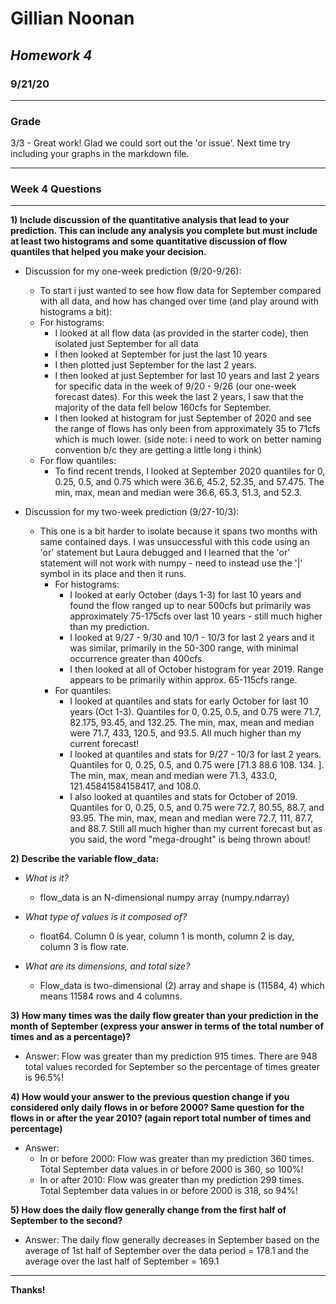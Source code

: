# **Gillian Noonan**
## *Homework 4*
### 9/21/20

---------

### Grade
3/3 - Great work! Glad we could sort out the 'or issue'. Next time try including your graphs in the markdown file. 
___

### Week 4 Questions
---
**1) Include discussion of the quantitative analysis that lead to your prediction. This can include any analysis you complete but must include at least two histograms and some quantitative discussion of flow quantiles that helped you make your decision.**

 - Discussion for my one-week prediction (9/20-9/26):
    - To start i just wanted to see how flow data for September compared with all data, and how has changed over time (and play around with histograms a bit):
     - For histograms:
        - I looked at all flow data (as provided in the starter code), then isolated just September for all data
        - I then looked at September for just the last 10 years
        - I then plotted just September for the last 2 years.  
        - I then looked at just September for last 10 years and last 2 years for specific data in the week of 9/20 - 9/26 (our one-week forecast dates).   For this week the last 2 years, I saw that the majority of the data fell below 160cfs for September.  
        - I then looked at histogram for just September of 2020 and see the range of flows has only been from approximately 35 to 71cfs which is much lower.  (side note: i need to work on better naming convention b/c they are getting a little long i think)
     - For flow quantiles:
        - To find recent trends, I looked at September 2020 quantiles for 0, 0.25, 0.5, and 0.75 which were 36.6, 45.2, 52.35, and 57.475.  The min, max, mean and median were 36.6, 65.3, 51.3, and 52.3.

- Discussion for my two-week prediction (9/27-10/3):
  - This one is a bit harder to isolate because it spans two months with same contained days.  I was unsuccessful with this code using an 'or' statement but Laura debugged and I learned that the 'or' statement will not work with numpy - need to instead use the '|' symbol in its place and then it runs.
    - For histograms:  
      - I looked at early October (days 1-3) for last 10 years and found the flow ranged up to near 500cfs but primarily was approximately 75-175cfs over last 10 years - still much higher than my prediction.  
      - I looked at 9/27 - 9/30 and 10/1 - 10/3 for last 2 years and it was similar, primarily in the 50-300 range, with minimal occurrence greater than 400cfs.
      - I then looked at all of October histogram for year 2019.  Range appears to be primarily within approx. 65-115cfs range.  
    - For quantiles:  
        - I looked at quantiles and stats for early October for last 10 years (Oct 1-3).  Quantiles for 0, 0.25, 0.5, and 0.75 were 71.7, 82.175, 93.45, and 132.25.  The min, max, mean and median were 71.7, 433, 120.5, and 93.5.  All much higher than my current forecast!
        - I looked at quantiles and stats for 9/27 - 10/3 for last 2 years.  Quantiles for 0, 0.25, 0.5, and 0.75 were [71.3  88.6 108.  134. ].  The min, max, mean and median were 71.3, 433.0, 121.45841584158417, and 108.0.
        - I also looked at quantiles and stats for October of 2019.  Quantiles for 0, 0.25, 0.5, and 0.75 were 72.7, 80.55, 88.7, and 93.95.  The min, max, mean and median were 72.7, 111, 87.7, and 88.7.  Still all much higher than my current forecast but as you said, the word "mega-drought" is being thrown about!  

**2) Describe the variable flow_data:**

  - *What is it?*  
     - flow_data is an N-dimensional numpy array (numpy.ndarray)


  - *What type of values is it composed of?*  
      - float64.  Column 0 is year, column 1 is month, column 2 is day, column 3 is flow rate.


  - *What are its dimensions, and total size?*
    - Flow_data is two-dimensional (2) array and shape is (11584, 4) which means 11584 rows and 4 columns.


**3) How many times was the daily flow greater than your prediction in the month of September (express your answer in terms of the total number of times and as a percentage)?**

- Answer: Flow was greater than my prediction 915 times.  There are 948 total values recorded for September so the percentage of times greater is 96.5%!


**4) How would your answer to the previous question change if you considered only daily flows in or before 2000? Same question for the flows in or after the year 2010? (again report total number of times and percentage)**

- Answer:
  - In or before 2000: Flow was greater than my prediction 360 times.  Total September data values in or before 2000 is 360, so 100%!
  - In or after 2010: Flow was greater than my prediction 299 times.  Total September data values in or before 2000 is 318, so 94%!


**5) How does the daily flow generally change from the first half of September to the second?**

- Answer: The daily flow generally decreases in September based on the average of 1st half of September over the data period = 178.1 and the average over the last half of September =  169.1



---


**Thanks!**  
